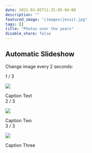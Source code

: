 ```yaml
---
date: 2021-03-05T11:25:05-04:00
description: ""
featured_image: "/images/jesuit.jpg"
tags: []
title: "Photos over the years"
disable_share: false
---
```

## Automatic Slideshow

Change image every 2 seconds:

<div class="slideshow-container">

<div class="mySlides fade">

<div class="numbertext">1 / 3</div>

![](img_nature_wide.jpg)

<div class="text">Caption Text</div>

</div>

<div class="mySlides fade">

<div class="numbertext">2 / 3</div>

![](img_snow_wide.jpg)

<div class="text">Caption Two</div>

</div>

<div class="mySlides fade">

<div class="numbertext">3 / 3</div>

![](img_mountains_wide.jpg)

<div class="text">Caption Three</div>

</div>

</div>

<div style="text-align:center"><span class="dot"></span><span class="dot"></span><span class="dot"></span></div>

<script>let slideIndex = 0; showSlides(); function showSlides() { let i; let slides = document.getElementsByClassName("mySlides"); let dots = document.getElementsByClassName("dot"); for (i = 0; i < slides.length; i++) { slides[i].style.display = "none"; } slideIndex++; if (slideIndex > slides.length) {slideIndex = 1} for (i = 0; i < dots.length; i++) { dots[i].className = dots[i].className.replace(" active", ""); } slides[slideIndex-1].style.display = "block"; dots[slideIndex-1].className += " active"; setTimeout(showSlides, 2000); // Change image every 2 seconds }</script>
